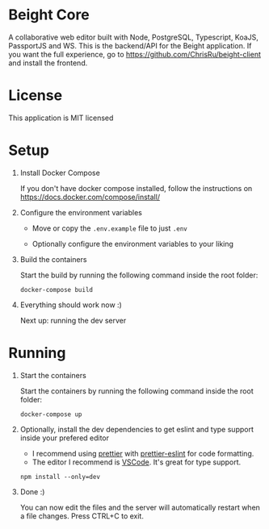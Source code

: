 # Beight Core
A collaborative web editor built with Node, PostgreSQL, Typescript, KoaJS, PassportJS and WS.
This is the backend/API for the Beight application. If you want the full experience, go to https://github.com/ChrisRu/beight-client and install the frontend.

# License
This application is MIT licensed

# Setup
1. Install Docker Compose

      If you don't have docker compose installed, follow the instructions on https://docs.docker.com/compose/install/

2. Configure the environment variables

      - Move or copy the `.env.example` file to just `.env`

      - Optionally configure the environment variables to your liking

3. Build the containers

      Start the build by running the following command inside the root folder:

      `docker-compose build`

4. Everything should work now :)

      Next up: running the dev server

# Running

1. Start the containers

      Start the containers by running the following command inside the root folder:

      `docker-compose up`

2. Optionally, install the dev dependencies to get eslint and type support inside your prefered editor

      - I recommend using [prettier](https://github.com/prettier/prettier) with [prettier-eslint](https://github.com/prettier/prettier-eslint) for code formatting.
      - The editor I recommend is [VSCode](https://github.com/Microsoft/vscode). It's great for type support.

      `npm install --only=dev`

2. Done :)

      You can now edit the files and the server will automatically restart when a file changes.
      Press CTRL+C to exit.
